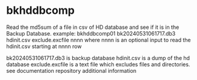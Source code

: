 # bkhddbcomp
Read the md5sum of a file in csv of HD database and see if it is in the Backup Database.
example:
bkhddbcomp01 bk20240531061717.db3 hdinit.csv exclude.excfile nnnn
   where nnnn is an optional input to read the hdinit.csv starting at nnnn row

bk20240531061717.db3 is backup database 
hdinit.csv is a dump of the hd database
exclude.excfile is a text file which excludes files and directories.
see documentation repository additional information
